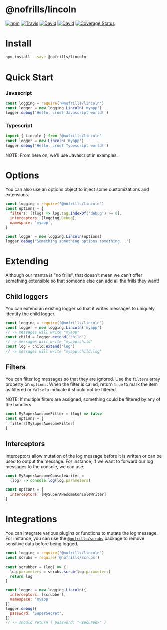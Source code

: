 # @nofrills/lincoln

[![npm](https://img.shields.io/npm/v/@nofrills/lincoln.svg?style=flat-square)](https://www.npmjs.com/package/@nofrills/lincoln)
[![Travis](https://img.shields.io/travis/nativecode-dev/nofrills-lincoln.svg?style=flat-square&label=travis)](https://travis-ci.org/nativecode-dev/nofrills-lincoln)
[![David](https://img.shields.io/david/nativecode-dev/nofrills-lincoln.svg?style=flat-square&label=deps)](https://www.npmjs.com/package/@nofrills/lincoln)
[![David](https://img.shields.io/david/dev/nativecode-dev/nofrills-lincoln.svg?style=flat-square&label=devdeps)](https://www.npmjs.com/package/@nofrills/lincoln)
[![Coverage Status](https://coveralls.io/repos/nativecode-dev/nofrills-lincoln/badge.svg?branch=master)](https://coveralls.io/r/nativecode-dev/nofrills-lincoln?branch=master)

# Install

```bash
npm install --save @nofrills/lincoln
```

# Quick Start

### Javascript

```javascript
const logging = require('@nofrills/lincoln')
const logger = new logging.Lincoln('myapp')
logger.debug('Hello, cruel Javascript world!')
```

### Typescript

```typescript
import { Lincoln } from '@nofrills/lincoln'
const logger = new Lincoln('myapp')
logger.debug('Hello, cruel Typescript world!')
```

NOTE: From here on, we'll use Javascript in examples.

# Options
You can also use an options object to inject some customizations and extensions.

```javascript
const logging = require('@nofrills/lincoln')
const options = {
  filters: [(log) => log.tag.indexOf('debug') >= 0],
  interceptors: [logging.Debug],
  namespace: 'myapp',
}

const logger = new logging.Lincoln(options)
logger.debug('Something something options something...')
```

# Extending
Although our mantra is "no frills", that doesn't mean we can't offer something extensible so that someone else can add all the frills they want!

## Child loggers
You can extend an existing logger so that it writes messages to uniquely identify the child logger.

```javascript
const logging = require('@nofrills/lincoln')
const logger = new logging.Lincoln('myapp')
// -> messages will write "myapp"
const child = logger.extend('child')
// -> messages will write "myapp:child"
const log = child.extend('log')
// -> messages will write "myapp:child:log"
```

## Filters
You can filter log messages so that they are ignored. Use the `filters` array property on `options`. When the filter is called, return `true` to mark the item as filtered or `false` to indicate it should not be filtered.

NOTE: If multiple filters are assigned, something could be filtered by any of the handlers.

```javascript
const MySuperAwesomeFilter = (log) => false
const options = {
  filters[MySuperAwesomeFilter]
}
```

## Interceptors
Interceptors allow mutation of the log message before it is written or can be used to output the message. For instance, if we want to forward our log messages to the console, we can use:

```javascript
const MySuperAwesomeConsoleWriter =
  (log) => console.log(log.parameters)

const options = {
  interceptors: [MySuperAwesomeConsoleWriter]
}
```

# Integrations
You can integrate various plugins or functions to mutate the log message. For instance, you can use the [`@nofrills/scrubs`](https://www.npmjs.com/package/@nofrills/scrubs) package to remove sensitive data before being logged.

```javascript
const logging = require('@nofrills/lincoln')
const scrubs = require('@nofrills/scrubs')

const scrubber = (log) => {
  log.parameters = scrubs.scrub(log.parameters)
  return log
}

const logger = new logging.Lincoln({
  interceptors: [scrubber],
  namespace: 'myapp'
})
logger.debug({
  password: 'SuperSecret',
})
// -> should return { password: "<secured>" }
```
